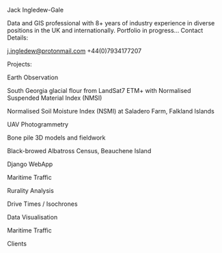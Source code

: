 Jack Ingledew-Gale

Data and GIS professional with 8+ years of industry experience in diverse
positions in the UK and internationally.
Portfolio in progress...
Contact Details:

j.ingledew@protonmail.com
+44(0)7934177207


Projects:

Earth Observation

South Georgia glacial flour from LandSat7 ETM+ with Normalised Suspended Material Index (NMSI)

Normalised Soil Moisture Index (NSMI) at Saladero Farm, Falkland Islands


UAV Photogrammetry

Bone pile 3D models and fieldwork

Black-browed Albatross Census, Beauchene Island

Django WebApp

Maritime Traffic

Rurality Analysis

Drive Times / Isochrones

Data Visualisation

Maritime Traffic


Clients
